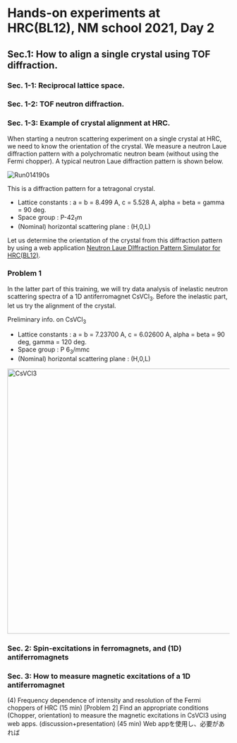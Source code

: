 # Hands-on experiments at HRC(BL12), NM school 2021, Day 2

## Sec.1: How to align a single crystal using TOF diffraction.
### Sec. 1-1: Reciprocal lattice space.
### Sec. 1-2: TOF neutron diffraction.
### Sec. 1-3: Example of crystal alignment at HRC.
When starting a neutron scattering experiment on a single crystal at HRC, we need to know the orientation of the crystal. We measure a neutron Laue diffraction pattern with a polychromatic neutron beam (without using the Fermi chopper). A typical neutron Laue diffraction pattern is shown below.

![Run014190s](https://user-images.githubusercontent.com/50174733/144376337-cc8e8707-e416-4f50-8db9-2edfd741b45a.png)

This is a diffraction pattern for a tetragonal crystal.
* Lattice constants : a = b = 8.499 A, c = 5.528 A, alpha = beta = gamma = 90 deg.
* Space group : P-42<sub>1</sub>m
* (Nominal) horizontal scattering plane : (H,0,L)

Let us determine the orientation of the crystal from this diffraction pattern by using a web application [Neutron Laue DIffraction Pattern Simulator for HRC(BL12)](https://nakajima.issp.u-tokyo.ac.jp/tools/hrc_laue_sim/).

### Problem 1
In the latter part of this training, we will try data analysis of inelastic neutron scattering spectra of a 1D antiferromagnet CsVCl<sub>3</sub>. Before the inelastic part, let us try the alignment of the crystal.

Preliminary info. on CsVCl<sub>3</sub>
* Lattice constants : a = b = 7.23700 A, c = 6.02600 A, alpha = beta = 90 deg,  gamma = 120 deg.
* Space group : P 6<sub>3</sub>/mmc
* (Nominal) horizontal scattering plane : (H,0,L)

<img width="600" alt="CsVCl3" src="https://user-images.githubusercontent.com/50174733/144379217-b996c811-c1dc-44f1-9631-f1500287977f.png">



### Sec. 2: Spin-excitations in ferromagnets, and (1D) antiferromagnets

### Sec. 3: How to measure magnetic excitations of a 1D antiferromagnet

(4) Frequency dependence of intensity and resolution of the Fermi choppers of HRC (15 min)
[Problem 2] Find an appropriate conditions (Chopper, orientation) to measure the magnetic excitations in CsVCl3 using web apps. (discussion+presentation) (45 min) Web appを使用し、必要があれば


